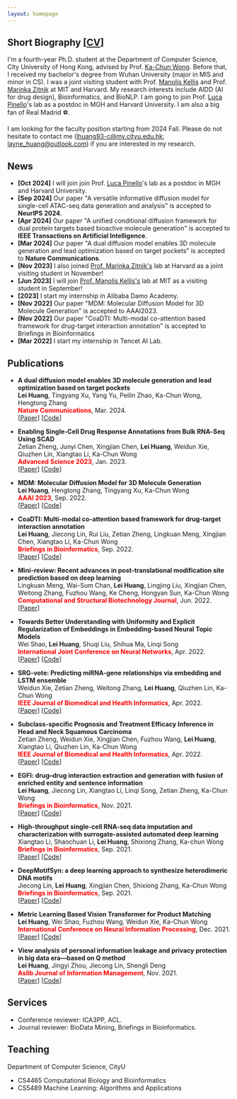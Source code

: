 ```yaml
---
layout: homepage
---
```


## Short Biography [<a href="" target="_blank">CV</a>]

I'm a fourth-year Ph.D. student at the Department of Computer Science, City University of Hong Kong, advised by Prof. [Ka-Chun Wong](http://www.cs.toronto.edu/~wkc/). Before that, I received my bachelor's degree from Wuhan University (major in MIS and minor in CS). I was a joint visiting student with Prof. [Manolis Kellis](http://compbio.mit.edu/) and Prof. [Marinka Zitnik](https://zitniklab.hms.harvard.edu/) at MIT and Harvard. My research interests include AIDD (AI for drug design), Bioinformatics, and BioNLP. I am going to join Prof. [Luca Pinello](http://ec2-3-220-229-138.compute-1.amazonaws.com/people/)'s lab as a postdoc in MGH and Harvard University. I am also a big fan of Real Madrid ⚽️. 

I am looking for the faculty position starting from 2024 Fall. Please do not hesitate to contact me (lhuang93-c@my.cityu.edu.hk; layne_huang@outlook.com) if you are interested in my research.

## News
- **[Oct 2024]** I will join join Prof. [Luca Pinello](http://ec2-3-220-229-138.compute-1.amazonaws.com/people/)'s lab as a postdoc in MGH and Harvard University.
- **[Sep 2024]** Our paper "A versatile informative diffusion model for single-cell ATAC-seq data generation and analysis" is accepted to **NeurIPS 2024**.
- **[Apr 2024]** Our paper "A unified conditional diffusion framework for dual protein targets based bioactive molecule generation" is accepted to **IEEE Transactions on Artificial Intelligence**.
- **[Mar 2024]** Our paper "A dual diffusion model enables 3D molecule generation and lead optimization based on target pockets" is accepted to **Nature Communications**.
- **[Nov 2023]** I also joined [Prof. Marinka Zitnik's](https://zitniklab.hms.harvard.edu/) lab at Harvard as a joint visiting student in November!
- **[Jun 2023]** I will join [Prof. Manolis Kellis's](http://compbio.mit.edu/) lab at MIT as a visiting student in September!
- **[2023]** I start my internship in Alibaba Damo Academy.
- **[Nov 2022]** Our paper "MDM: Molecular Diffusion Model for 3D Molecule Generation" is accepted to AAAI2023.
- **[Nov 2022]** Our paper "CoaDTI: Multi-modal co-attention based framework for drug-target interaction annotation" is accepted to Briefings in Bioinformatics
- **[Mar 2022]** I start my internship in Tencet AI Lab.
 
## Publications
- **A dual diffusion model enables 3D molecule generation and lead optimization based on target pockets**
  <br>
  **Lei Huang**, Tingyang Xu, Yang Yu, Peilin Zhao, Ka-Chun Wong, Hengtong Zhang
  <br>
  <span style="color:red">**Nature Communications**</span>, Mar. 2024.
  <br>
  [[Paper](https://www.nature.com/articles/s41467-024-46569-1)] [[Code](https://github.com/Layne-Huang/PMDM/tree/main)]
  
- **Enabling Single‐Cell Drug Response Annotations from Bulk RNA‐Seq Using SCAD**
  <br>
  Zetian Zheng, Junyi Chen, Xingjian Chen, **Lei Huang**, Weidun Xie, Qiuzhen Lin, Xiangtao Li, Ka-Chun Wong
  <br>
  <span style="color:red">**Advanced Science 2023**</span>, Jan. 2023.
  <br>
  [[Paper](https://onlinelibrary.wiley.com/doi/full/10.1002/advs.202204113)] [[Code]()]
<!-- - **EGFI: drug–drug interaction extraction and generation with fusion of enriched entity and sentence information**
  <br>
  **Lei Huang**, Jiecong Lin, Xiangtao Li, Linqi Song, Zetian Zheng, Ka-Chun Wong
  <br>
  <span style="color:red">**Briefings in Bioinformatics**</span>, Nov. 2021.
  <br>
  [[Paper](https://academic.oup.com/bib/advance-article/doi/10.1093/bib/bbab451/6425806)] [[Code](https://github.com/Layne-Huang/EGFI)] -->

- **MDM: Molecular Diffusion Model for 3D Molecule Generation**
  <br>
  **Lei Huang**, Hengtong Zhang, Tingyang Xu, Ka-Chun Wong
  <br>
  <span style="color:red">**AAAI 2023**</span>, Sep. 2022.
  <br>
  [[Paper](https://arxiv.org/abs/2209.05710)] [[Code](https://github.com/tencent-ailab/MDM)]
  
- **CoaDTI: Multi-modal co-attention based framework for drug-target interaction annotation**
  <br>
  **Lei Huang**, Jiecong Lin, Rui Liu, Zetian Zheng, Lingkuan Meng, Xingjian Chen, Xiangtao Li, Ka-Chun Wong
  <br>
  <span style="color:red">**Briefings in Bioinformatics**</span>, Sep. 2022.
  <br>
  [[Paper]()] [[Code]()]
  
- **Mini-review: Recent advances in post-translational modification site prediction based on deep learning**
  <br>
  Lingkuan Meng, Wai-Sum Chan, **Lei Huang**, Lingjing Liu, Xingjian Chen, Weitong Zhang, Fuzhou Wang, Ke Cheng, Hongyan Sun, Ka-Chun Wong
  <br>
  <span style="color:red">**Computational and Structural Biotechnology Journal**</span>, Jun. 2022.
  <br>
  [[Paper](https://www.sciencedirect.com/science/article/pii/S2001037022002598)]

- **Towards Better Understanding with Uniformity and Explicit Regularization of Embeddings in Embedding-based Neural Topic Models**
  <br>
  Wei Shao, **Lei Huang**, Shuqi Liu, Shihua Ma, Linqi Song
  <br>
  <span style="color:red">**International Joint Conference on Neural Networks**</span>, Apr. 2022.
  <br>
  [[Paper](https://arxiv.org/abs/2206.07960)] [[Code]()]

- **SRG-vote: Predicting miRNA-gene relationships via embedding and LSTM ensemble**
  <br>
  Weidun Xie, Zetian Zheng, Weitong Zhang, **Lei Huang**, Qiuzhen Lin, Ka-Chun Wong
  <br>
  <span style="color:red">**IEEE Journal of Biomedical and Health Informatics**</span>, Apr. 2022.
  <br>
  [[Paper](https://ieeexplore.ieee.org/abstract/document/9763016)] [[Code]()]

- **Subclass-specific Prognosis and Treatment Efficacy Inference in Head and Neck Squamous Carcinoma**
  <br>
  Zetian Zheng, Weidun Xie, Xingjian Chen, Fuzhou Wang, **Lei Huang**, Xiangtao Li, Qiuzhen Lin, Ka-Chun Wong
  <br>
  <span style="color:red">**IEEE Journal of Biomedical and Health Informatics**</span>, Apr. 2022.
  <br>
  [[Paper](https://ieeexplore.ieee.org/abstract/document/9760150)] [[Code]()]

  
- **EGFI: drug–drug interaction extraction and generation with fusion of enriched entity and sentence information**
  <br>
  **Lei Huang**, Jiecong Lin, Xiangtao Li, Linqi Song, Zetian Zheng, Ka-Chun Wong
  <br>
  <span style="color:red">**Briefings in Bioinformatics**</span>, Nov. 2021.
  <br>
  [[Paper](https://academic.oup.com/bib/advance-article/doi/10.1093/bib/bbab451/6425806)] [[Code]()]

  
- **High-throughput single-cell RNA-seq data imputation and characterization with surrogate-assisted automated deep learning**
  <br>
  Xiangtao Li, Shaochuan Li, **Lei Huang**, Shixiong Zhang, Ka-chun Wong
  <br>
  <span style="color:red">**Briefings in Bioinformatics**</span>, Sep. 2021.
  <br>
  [[Paper](https://academic.oup.com/bib/advance-article/doi/10.1093/bib/bbab368/6374131?searchresult=1)] [[Code](https://github.com/li-shaochuan/SEDIM)]
  
- **DeepMotifSyn: a deep learning approach to synthesize heterodimeric DNA motifs**
  <br>
  Jiecong Lin, **Lei Huang**, Xingjian Chen, Shixiong Zhang, Ka-Chun Wong
  <br>
  <span style="color:red">**Briefings in Bioinformatics**</span>, Sep. 2021.
  <br>
  [[Paper](https://academic.oup.com/bib/advance-article/doi/10.1093/bib/bbab334/6370301?searchresult=1)] [[Code](https://github.com/JasonLinjc/deepMotifSyn)]
  
- **Metric Learning Based Vision Transformer for Product Matching**
  <br>
  **Lei Huang**, Wei Shao, Fuzhou Wang, Weidun Xie, Ka-Chun Wong
  <br>
  <span style="color:red">**International Conference on Neural Information Processing**</span>, Dec. 2021.
  <br>
  [[Paper](https://link.springer.com/chapter/10.1007/978-3-030-92185-9_1)] [[Code]()]
  
- **View analysis of personal information leakage and privacy protection in big data era—based on Q method**
  <br>
  **Lei Huang**, Jingyi Zhou, Jiecong Lin, Shengli Deng
  <br>
  <span style="color:red">**Aslib Journal of Information Management**</span>, Nov. 2021.
  <br>
  [[Paper](https://www.emerald.com/insight/content/doi/10.1108/AJIM-05-2021-0144/full/html)] [[Code]()]
 
  
## Services

- Conference reviewer: ICA3PP, ACL.
- Journal reviewer: BioData Mining, Briefings in Bioinformatics.

## Teaching
Department of Computer Science, CityU
- CS4465 Computational Biology and Bioinformatics
- CS5489 Machine Learning: Algorithms and Applications

